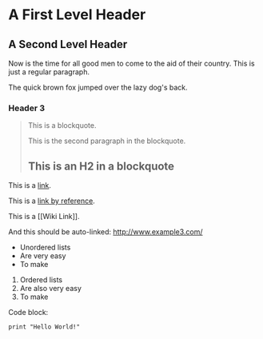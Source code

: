 A First Level Header
====================

A Second Level Header
---------------------

Now is the time for all good men to come to
the aid of their country. This is just a
regular paragraph.

The quick brown fox jumped over the lazy
dog's back.

### Header 3

> This is a blockquote.
>
> This is the second paragraph in the blockquote.
>
> ## This is an H2 in a blockquote

This is a [link](http://www.example.com/).

This is a [link by reference][ref1].

[ref1]: http://www.example2.com/

This is a [[Wiki Link]].

And this should be auto-linked: http://www.example3.com/

* Unordered lists
* Are very easy
* To make

1. Ordered lists
2. Are also very easy
3. To make

Code block:

    print "Hello World!"
